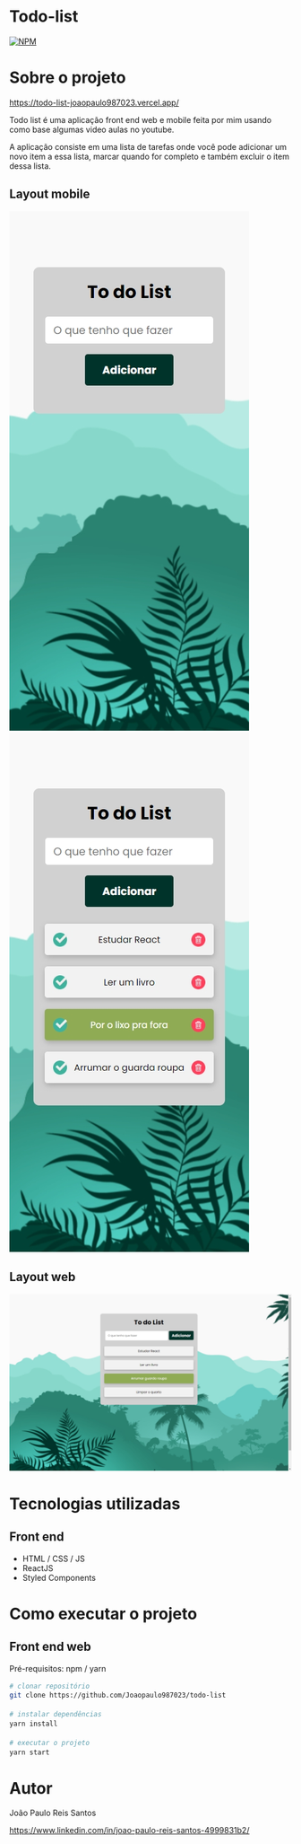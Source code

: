 # Todo-list
[![NPM](https://img.shields.io/npm/l/react)](https://github.com/Joaopaulo987023/todo-list/blob/main/LICENSE) 

# Sobre o projeto

https://todo-list-joaopaulo987023.vercel.app/

Todo list é uma aplicação front end web e mobile feita por mim usando como base algumas video aulas no youtube.

A aplicação consiste em uma lista de tarefas onde você pode adicionar um novo item a essa lista, marcar quando for completo e também excluir o item dessa lista.

## Layout mobile
![Mobile 1](https://github.com/Joaopaulo987023/assets/blob/main/mobile1.jpeg) ![Mobile 2](https://github.com/Joaopaulo987023/assets/blob/main/mobile2.jpeg)

## Layout web
![Web 1](https://github.com/Joaopaulo987023/assets/blob/main/web.jpeg)



# Tecnologias utilizadas
## Front end
- HTML / CSS / JS 
- ReactJS
- Styled Components

# Como executar o projeto

## Front end web
Pré-requisitos: npm / yarn

```bash
# clonar repositório
git clone https://github.com/Joaopaulo987023/todo-list

# instalar dependências
yarn install

# executar o projeto
yarn start
```

# Autor

João Paulo Reis Santos

https://www.linkedin.com/in/joao-paulo-reis-santos-4999831b2/

